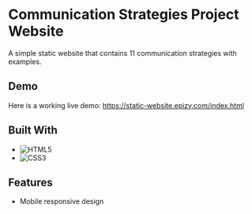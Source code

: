 # Communication Strategies Project Website

A simple static website that contains 11 communication strategies with examples.

## Demo
Here is a working live demo: https://static-website.epizy.com/index.html

## Built With

* ![HTML5](https://img.shields.io/badge/-HTML5-E34F26.svg?style=flat&logo=html5&logoColor=white)
* ![CSS3](https://img.shields.io/badge/-CSS3-1572B6.svg?style=flat&logo=css3&logoColor=white)

## Features

* Mobile responsive design